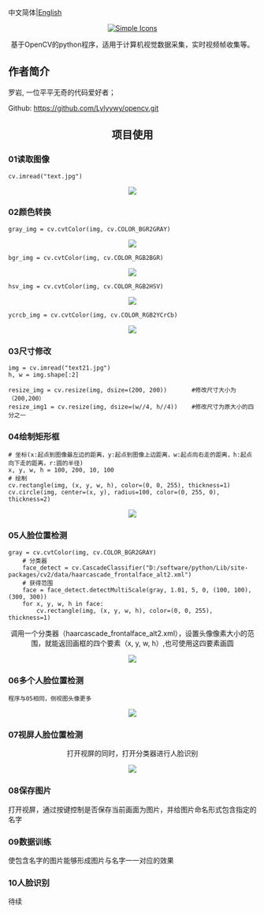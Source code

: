 中文简体|[English](./README.en.md)

<div align="center">
	<a href="https://gitee.com/gitlystudy/opencv.git">
	<img src="https://foruda.gitee.com/avatar/1690360352320899582/11079075_luo_yong_gitee_1690360352.png!avatar100" alt="Simple Icons" >
	</a>
<p align="center">
    基于OpenCV的python程序，适用于计算机视觉数据采集，实时视频帧收集等。
</p>
</div>

## 作者简介
罗岩, 一位平平无奇的代码爱好者；

Github: https://github.com/Lylyywy/opencv.git


<h2 align="center">项目使用</h2>

### 01读取图像
```shell
cv.imread("text.jpg")
```
<div align="center" >
<img src="https://pic.imgdb.cn/item/6507f1cc204c2e34d38f4f7c.jpg">
</div>

### 02颜色转换
```shell
gray_img = cv.cvtColor(img, cv.COLOR_BGR2GRAY)
```
<div align="center" >
<img src="https://pic.imgdb.cn/item/6507f2ed204c2e34d38f9886.jpg">
</div>

```shell
bgr_img = cv.cvtColor(img, cv.COLOR_RGB2BGR)
```
<div align="center" >
<img src="https://pic.imgdb.cn/item/6507f30d204c2e34d38f9f4b.jpg">
</div>

```shell
hsv_img = cv.cvtColor(img, cv.COLOR_RGB2HSV)
```
<div align="center" >
<img src="https://pic.imgdb.cn/item/6507f323204c2e34d38fa417.jpg">
</div>

```shell
ycrcb_img = cv.cvtColor(img, cv.COLOR_RGB2YCrCb)
```
<div align="center" >
<img src="https://pic.imgdb.cn/item/6507f335204c2e34d38fa887.jpg">
</div>

### 03尺寸修改
```shell
img = cv.imread("text21.jpg")
h, w = img.shape[:2]

resize_img = cv.resize(img, dsize=(200, 200))       #修改尺寸大小为（200,200）
resize_img1 = cv.resize(img, dsize=(w//4, h//4))    #修改尺寸为原大小的四分之一
```
### 04绘制矩形框
```shell
# 坐标(x:起点到图像最左边的距离，y:起点到图像上边距离，w:起点向右走的距离，h:起点向下走的距离，r:圆的半径)
x, y, w, h = 100, 200, 10, 100
# 绘制
cv.rectangle(img, (x, y, w, h), color=(0, 0, 255), thickness=1)
cv.circle(img, center=(x, y), radius=100, color=(0, 255, 0), thickness=2)
```
<div align="center" >
<img src="https://pic.imgdb.cn/item/6507f582204c2e34d390753e.jpg">
</div>

### 05人脸位置检测
```shell
gray = cv.cvtColor(img, cv.COLOR_BGR2GRAY)
    # 分类器
    face_detect = cv.CascadeClassifier("D:/software/python/Lib/site-packages/cv2/data/haarcascade_frontalface_alt2.xml")
    # 获得范围
    face = face_detect.detectMultiScale(gray, 1.01, 5, 0, (100, 100), (300, 300))
    for x, y, w, h in face:
        cv.rectangle(img, (x, y, w, h), color=(0, 0, 255), thickness=1)
```
<div align="center" >
<p align="center">
    调用一个分类器（haarcascade_frontalface_alt2.xml），设置头像像素大小的范围，就能返回画框的四个要素（x, y, w, h）,也可使用这四要素画圆
</p>
<img src="https://pic.imgdb.cn/item/6507f703204c2e34d390e179.jpg">
</div>

### 06多个人脸位置检测
```shell
程序与05相同，侧视图头像更多
```
<div align="center" >
<img src="https://pic.imgdb.cn/item/6507f885204c2e34d391e2db.jpg">
</div>

### 07视屏人脸位置检测
<div align="center" >
<p align="center">
    打开视屏的同时，打开分类器进行人脸识别
</p>
<img src="https://pic.imgdb.cn/item/65080701204c2e34d3963ac3.webp">
</div>

### 08保存图片
<div>
<p>
    打开视屏，通过按键控制是否保存当前画面为图片，并给图片命名形式包含指定的名字
</p>
</div>

### 09数据训练
<div>
<p>
    使包含名字的图片能够形成图片与名字一一对应的效果
</p>
</div>

### 10人脸识别
<div>
<p>
    待续
</p>
</div>